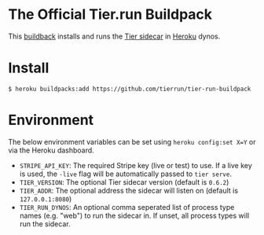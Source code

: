# The Official Tier.run Buildpack

This [buildback](https://devcenter.heroku.com/articles/buildpacks) installs and
runs the [Tier sidecar](https://tier.run/docs/cli/serve) in [Heroku](https://heroku.com)
dynos.

# Install

	$ heroku buildpacks:add https://github.com/tierrun/tier-run-buildpack

# Environment

The below environment variables can be set using `heroku config:set X=Y` or via
the Heroku dashboard.

* `STRIPE_API_KEY`: The required Stripe key (live or test) to use. If a live key is used, the `-live` flag will be automatically passed to `tier serve`.
* `TIER_VERSION`: The optional Tier sidecar version (default is `0.6.2`)
* `TIER_ADDR`: The optional address the sidecar will listen on (default is `127.0.0.1:8080`)
* `TIER_RUN_DYNOS`: An optional comma seperated list of process type names (e.g. "web") to run the sidecar in. If unset, all process types will run the sidecar.
